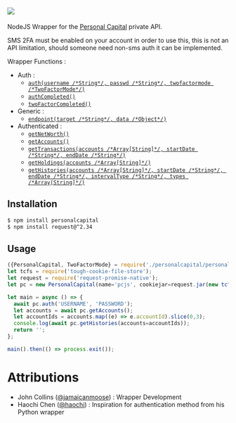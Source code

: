<h1><img src="https://github.com/JamaicanMoose/personalcapital-js/raw/master/.github/personal-capital-js.png"/></h1>

NodeJS Wrapper for the [Personal Capital](https://www.personalcapital.com/) private API.

SMS 2FA must be enabled on your account in order to use this, this is not an API limitation, should someone need non-sms auth it can be implemented.

Wrapper Functions :
  * Auth :
    - [`auth(username /*String*/, passwd /*String*/, twofactormode /*TwoFactorMode*/)`]()
    - [`authCompleted()`]()
    - [`twoFactorCompleted()`]()
  * Generic :
    - [`endpoint(target /*String*/, data /*Object*/)`]()
  * Authenticated :
    - [`getNetWorth()`]()
    - [`getAccounts()`]()
    - [`getTransactions(accounts /*Array[String]*/, startDate /*String*/, endDate /*String*/)`]()
    - [`getHoldings(accounts /*Array[String]*/)`]()
    - [`getHistories(accounts /*Array[String]*/, startDate /*String*/, endDate /*String*/, intervalType /*String*/, types /*Array[String]*/)`]()

## Installation
```bash
$ npm install personalcapital
$ npm install request@^2.34
```

## Usage

```js
({PersonalCapital, TwoFactorMode} = require('./personalcapital/personalcapital.js'));
let tcfs = require('tough-cookie-file-store');
let request = require('request-promise-native');
let pc = new PersonalCapital(name='pcjs', cookiejar=request.jar(new tcfs('./pc-cookie.json')));

let main = async () => {
  await pc.auth('USERNAME', 'PASSWORD');
  let accounts = await pc.getAccounts();
  let accountIds = accounts.map((e) => e.accountId).slice(0,3);
  console.log(await pc.getHistories(accounts=accountIds));
  return '';
};

main().then(() => process.exit());
```

# Attributions
* John Collins ([@jamaicanmoose](https://github.com/jamaicanmoose)) : Wrapper Development
* Haochi Chen ([@haochi](https://github.com/haochi)) : Inspiration for authentication method from his Python wrapper

